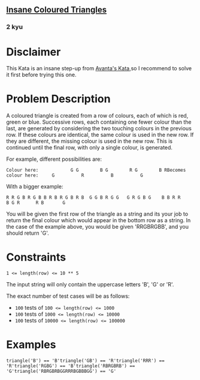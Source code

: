 <h2><a href=https://www.codewars.com/kata/5a331ea7ee1aae8f24000175/train/python target="_blank">Insane Coloured Triangles</a></h2><h3>2 kyu</h3><h1 id="disclaimer">Disclaimer</h1><p>This Kata is an insane step-up from <a href="https://www.codewars.com/kata/coloured-triangles" data-turbolinks="false" target="_blank">Avanta's Kata</a>,so I recommend to solve it first before trying this one.</p><h1 id="problem-description">Problem Description</h1><p>A coloured triangle is created from a row of colours, each of which is red, green or blue. Successive rows, each containing one fewer colour than the last, are generated by considering the two touching colours in the previous row. If these colours are identical, the same colour is used in the new row. If they are different, the missing colour is used in the new row. This is continued until the final row, with only a single colour, is generated.</p><p>For example, different possibilities are:</p><pre><code>Colour here:            G G        B G        R G        B RBecomes colour here:     G          R          B          G</code></pre><p>With a bigger example:</p><pre><code>R R G B R G B B R B R G B R B  G G B R G G   G R G B G    B B R R     B G R      R B       G</code></pre><p>You will be given the first row of the triangle as a string and its your job to return the final colour which would appear in the bottom row as a string. In the case of the example above, you would be given 'RRGBRGBB', and you should return 'G'.</p><h1 id="constraints">Constraints</h1><p><code>1 &lt;= length(row) &lt;= 10 ** 5</code></p><p>The input string will only contain the uppercase letters 'B', 'G' or 'R'.</p><p>The exact number of test cases will be as follows:</p><ul><li><code>100</code> tests of <code>100 &lt;= length(row) &lt;= 1000</code></li><li><code>100</code> tests of <code>1000 &lt;= length(row) &lt;= 10000</code></li><li><code>100</code> tests of <code>10000 &lt;= length(row) &lt;= 100000</code></li></ul><h1 id="examples">Examples</h1><pre style="display: none;"><code class="language-javascript"><span class="cm-variable">triangle</span>(<span class="cm-string">'B'</span>) <span class="cm-operator">==</span> <span class="cm-string">'B'</span><span class="cm-variable">triangle</span>(<span class="cm-string">'GB'</span>) <span class="cm-operator">==</span> <span class="cm-string">'R'</span><span class="cm-variable">triangle</span>(<span class="cm-string">'RRR'</span>) <span class="cm-operator">==</span> <span class="cm-string">'R'</span><span class="cm-variable">triangle</span>(<span class="cm-string">'RGBG'</span>) <span class="cm-operator">==</span> <span class="cm-string">'B'</span><span class="cm-variable">triangle</span>(<span class="cm-string">'RBRGBRB'</span>) <span class="cm-operator">==</span> <span class="cm-string">'G'</span><span class="cm-variable">triangle</span>(<span class="cm-string">'RBRGBRBGGRRRBGBBBGG'</span>) <span class="cm-operator">==</span> <span class="cm-string">'G'</span></code></pre><pre><code class="language-python"><span class="cm-variable">triangle</span>(<span class="cm-string">'B'</span>) <span class="cm-operator">==</span> <span class="cm-string">'B'</span><span class="cm-variable">triangle</span>(<span class="cm-string">'GB'</span>) <span class="cm-operator">==</span> <span class="cm-string">'R'</span><span class="cm-variable">triangle</span>(<span class="cm-string">'RRR'</span>) <span class="cm-operator">==</span> <span class="cm-string">'R'</span><span class="cm-variable">triangle</span>(<span class="cm-string">'RGBG'</span>) <span class="cm-operator">==</span> <span class="cm-string">'B'</span><span class="cm-variable">triangle</span>(<span class="cm-string">'RBRGBRB'</span>) <span class="cm-operator">==</span> <span class="cm-string">'G'</span><span class="cm-variable">triangle</span>(<span class="cm-string">'RBRGBRBGGRRRBGBBBGG'</span>) <span class="cm-operator">==</span> <span class="cm-string">'G'</span></code></pre><pre style="display: none;"><code class="language-ruby"><span class="cm-variable">triangle</span>(<span class="cm-string">'B'</span>) <span class="cm-operator">==</span> <span class="cm-string">'B'</span><span class="cm-variable">triangle</span>(<span class="cm-string">'GB'</span>) <span class="cm-operator">==</span> <span class="cm-string">'R'</span><span class="cm-variable">triangle</span>(<span class="cm-string">'RRR'</span>) <span class="cm-operator">==</span> <span class="cm-string">'R'</span><span class="cm-variable">triangle</span>(<span class="cm-string">'RGBG'</span>) <span class="cm-operator">==</span> <span class="cm-string">'B'</span><span class="cm-variable">triangle</span>(<span class="cm-string">'RBRGBRB'</span>) <span class="cm-operator">==</span> <span class="cm-string">'G'</span><span class="cm-variable">triangle</span>(<span class="cm-string">'RBRGBRBGGRRRBGBBBGG'</span>) <span class="cm-operator">==</span> <span class="cm-string">'G'</span></code></pre><pre style="display: none;"><code class="language-java"><span class="cm-variable">Kata</span>.<span class="cm-variable">triangle</span>(<span class="cm-string">"B"</span>) <span class="cm-operator">==</span> <span class="cm-string">'B'</span><span class="cm-variable">Kata</span>.<span class="cm-variable">triangle</span>(<span class="cm-string">"GB"</span>) <span class="cm-operator">==</span> <span class="cm-string">'R'</span><span class="cm-variable">Kata</span>.<span class="cm-variable">triangle</span>(<span class="cm-string">"RRR"</span>) <span class="cm-operator">==</span> <span class="cm-string">'R'</span><span class="cm-variable">Kata</span>.<span class="cm-variable">triangle</span>(<span class="cm-string">"RGBG"</span>) <span class="cm-operator">==</span> <span class="cm-string">'B'</span><span class="cm-variable">Kata</span>.<span class="cm-variable">triangle</span>(<span class="cm-string">"RBRGBRB"</span>) <span class="cm-operator">==</span> <span class="cm-string">'G'</span><span class="cm-variable">Kata</span>.<span class="cm-variable">triangle</span>(<span class="cm-string">"RBRGBRBGGRRRBGBBBGG"</span>) <span class="cm-operator">==</span> <span class="cm-string">'G'</span></code></pre><pre style="display: none;"><code class="language-cpp,rust">triangle("B") == 'B';triangle("GB") == 'R';triangle("RRR") == 'R';triangle("RGBG") == 'B';triangle("RBRGBRB") == 'G';triangle("RBRGBRBGGRRRBGBBBGG") == 'G';</code></pre><pre style="display: none;"><code class="language-haskell"><span class="cm-comment">-- Input will actually be `Vector Char` instead of `[Char]`. You'll need the access speed.</span><span class="cm-variable">triangle</span> <span class="cm-string">"B"</span> <span class="cm-builtin">==</span> <span class="cm-string">'B'</span><span class="cm-variable">triangle</span> <span class="cm-string">"GB"</span> <span class="cm-builtin">==</span> <span class="cm-string">'R'</span><span class="cm-variable">triangle</span> <span class="cm-string">"RRR"</span> <span class="cm-builtin">==</span> <span class="cm-string">'R'</span><span class="cm-variable">triangle</span> <span class="cm-string">"RGBG"</span> <span class="cm-builtin">==</span> <span class="cm-string">'B'</span><span class="cm-variable">triangle</span> <span class="cm-string">"RBRGBRB"</span> <span class="cm-builtin">==</span> <span class="cm-string">'G'</span><span class="cm-variable">triangle</span> <span class="cm-string">"RBRGBRBGGRRRBGBBBGG"</span> <span class="cm-builtin">==</span> <span class="cm-string">'G'</span></code></pre><pre style="display: none;"><code class="language-elixir"><span class="cm-tag">Kata</span><span class="cm-operator">.</span><span class="cm-property">triangle</span>(<span class="cm-string">"B"</span>) <span class="cm-operator">=</span><span class="cm-operator">=</span> <span class="cm-string">"B"</span><span class="cm-tag">Kata</span><span class="cm-operator">.</span><span class="cm-property">triangle</span>(<span class="cm-string">"GB"</span>) <span class="cm-operator">=</span><span class="cm-operator">=</span> <span class="cm-string">"R"</span><span class="cm-tag">Kata</span><span class="cm-operator">.</span><span class="cm-property">triangle</span>(<span class="cm-string">"RRR"</span>) <span class="cm-operator">=</span><span class="cm-operator">=</span> <span class="cm-string">"R"</span><span class="cm-tag">Kata</span><span class="cm-operator">.</span><span class="cm-property">triangle</span>(<span class="cm-string">"RGBG"</span>) <span class="cm-operator">=</span><span class="cm-operator">=</span> <span class="cm-string">"B"</span><span class="cm-tag">Kata</span><span class="cm-operator">.</span><span class="cm-property">triangle</span>(<span class="cm-string">"RBRGBRB"</span>) <span class="cm-operator">=</span><span class="cm-operator">=</span> <span class="cm-string">"G"</span><span class="cm-tag">Kata</span><span class="cm-operator">.</span><span class="cm-property">triangle</span>(<span class="cm-string">"RBRGBRBGGRRRBGBBBGG"</span>) <span class="cm-operator">=</span><span class="cm-operator">=</span> <span class="cm-string">"G"</span></code></pre><pre style="display: none;"><code class="language-commonlisp"><span class="cm-bracket">(</span><span class="cm-variable">equal</span> <span class="cm-bracket">(</span><span class="cm-variable">triangle</span> <span class="cm-string">"B"</span><span class="cm-bracket">)</span> <span class="cm-string-2">#\B</span><span class="cm-bracket">)</span><span class="cm-bracket">(</span><span class="cm-variable">equal</span> <span class="cm-bracket">(</span><span class="cm-variable">triangle</span> <span class="cm-string">"GB"</span><span class="cm-bracket">)</span> <span class="cm-string-2">#\R</span><span class="cm-bracket">)</span><span class="cm-bracket">(</span><span class="cm-variable">equal</span> <span class="cm-bracket">(</span><span class="cm-variable">triangle</span> <span class="cm-string">"RRR"</span><span class="cm-bracket">)</span> <span class="cm-string-2">#\R</span><span class="cm-bracket">)</span><span class="cm-bracket">(</span><span class="cm-variable">equal</span> <span class="cm-bracket">(</span><span class="cm-variable">triangle</span> <span class="cm-string">"RGBG"</span><span class="cm-bracket">)</span> <span class="cm-string-2">#\B</span><span class="cm-bracket">)</span><span class="cm-bracket">(</span><span class="cm-variable">equal</span> <span class="cm-bracket">(</span><span class="cm-variable">triangle</span> <span class="cm-string">"RBRGBRB"</span><span class="cm-bracket">)</span> <span class="cm-string-2">#\G</span><span class="cm-bracket">)</span><span class="cm-bracket">(</span><span class="cm-variable">equal</span> <span class="cm-bracket">(</span><span class="cm-variable">triangle</span> <span class="cm-string">"RBRGBRBGGRRRBGBBBGG"</span><span class="cm-bracket">)</span> <span class="cm-string-2">#\G</span><span class="cm-bracket">)</span></code></pre>